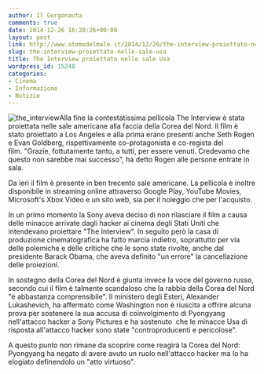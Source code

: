 ```yaml
---
author: Il Gorgonauta
comments: true
date: 2014-12-26 16:20:26+00:00
layout: post
link: http://www.atomodelmale.it/2014/12/26/the-interview-proiettato-nelle-sale-usa/
slug: the-interview-proiettato-nelle-sale-usa
title: The Interview proiettato nelle sale Usa
wordpress_id: 15248
categories:
- Cinema
- Informazione
- Notizie
---
```


![the_interview](http://www.atomodelmale.it/wp-content/uploads/2014/12/the_interview-300x225.jpg)Alla fine la contestatissima pellicola The Interview è stata proiettata nelle sale americane alla faccia della Corea del Nord. Il film è stato proiettato a Los Angeles e alla prima erano presenti anche Seth Rogen e Evan Goldberg, rispettivamente co-protagonista e co-regista del film. "Grazie, fottutamente tanto, a tutti, per essere venuti. Credevamo che questo non sarebbe mai successo", ha detto Rogen alle persone entrate in sala.

Da ieri il film è presente in ben trecento sale americane. La pellicola è inoltre disponibile in streaming online attraverso Google Play, YouTube Movies, Microsoft's Xbox Video e un sito web, sia per il noleggio che per l'acquisto.


In un primo momento la Sony aveva deciso di non rilasciare il film a causa delle minacce arrivate dagli hacker ai cinema degli Stati Uniti che intendevano proiettare "The Interview". In seguito però la casa di produzione cinematografica ha fatto marcia indietro, soprattutto per via delle polemiche e delle critiche che le sono state rivolte, anche dal presidente Barack Obama, che aveva definito "un errore" la cancellazione delle proiezioni.

In sostegno della Corea del Nord è giunta invece la voce del governo russo, secondo cui il film è talmente scandaloso che la rabbia della Corea del Nord "è abbastanza comprensibile". Il ministero degli Esteri, Alexander Lukashevich, ha affermato come Washington non è riuscita a offrire alcuna prova per sostenere la sua accusa di coinvolgimento di Pyongyang nell'attacco hacker a Sony Pictures e ha sostenuto  che le minacce Usa di risposta all'attacco hacker sono state "controproducenti e pericolose".

A questo punto non rimane da scoprire come reagirà la Corea del Nord: Pyongyang ha negato di avere avuto un ruolo nell'attacco hacker ma lo ha elogiato definendolo un "atto virtuoso".
